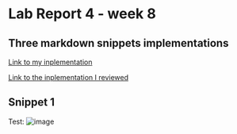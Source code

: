 # Lab Report 4 - week 8
## Three markdown snippets implementations

[Link to my inplementation](https://github.com/KidaChh029/markdown-parse)

[Link to the inplementation I reviewed](https://github.com/Darrengn/markdown-parse)

## Snippet 1
Test:
![image](l4p1) <br>
